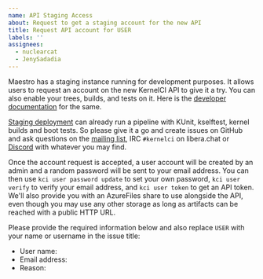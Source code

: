 ```yaml
---
name: API Staging Access
about: Request to get a staging account for the new API
title: Request API account for USER
labels: ''
assignees:
  - nuclearcat
  - JenySadadia
---
```


Maestro has a staging instance running for development purposes.
It allows users to request an account on the new KernelCI API to give it a try. You can also enable your trees, builds, and tests on it. Here is the [developer documentation](https://docs.kernelci.org/maestro/pipeline/developer-documentation/) for the same.

[Staging deployment](https://github.com/kernelci/kernelci-api/tree/main/kube/aks) can already run a pipeline with KUnit, kselftest, kernel builds and boot tests. So please give it a go and create issues on GitHub and ask  questions on the [mailing list](mailto:kernelci@lists.linux.dev), IRC `#kernelci` on libera.chat or [Discord](https://discord.gg/KWbrbWEyqb) with whatever you may find.

Once the account request is accepted, a user account will be created by an admin and a random password will be sent to your email address.  You can then use `kci user password update` to set your own password, `kci user verify` to verify your email address, and `kci user token` to get an API token.  We'll also provide you with an AzureFiles share to use alongside the API, even though you may use any other storage as long as artifacts can be reached with a public HTTP URL.

Please provide the required information below and also replace `USER` with your name or username in the issue title:

* User name:
* Email address:
* Reason:
